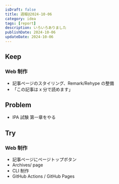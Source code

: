 ```yaml
---
isDraft: false
title: 週報@2024-10-06
category: idea
tags: [report]
description: いろいろありました
publishDate: 2024-10-06
updateDate: 2024-10-06
---
```


## Keep

### Web 制作

- 記事ページのスタイリング、Remark/Rehype の整備
- 「この記事は x 分で読めます」

## Problem

- IPA 試験 第一章をやる

## Try

### Web 制作

- 記事ページにページトップボタン
- Archives/ page
- CLI 制作
- GitHub Actions / GitHub Pages
